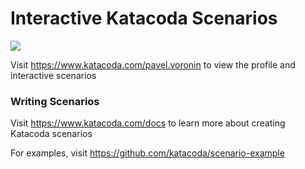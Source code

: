 # Interactive Katacoda Scenarios

[![](http://shields.katacoda.com/katacoda/pavel.voronin/count.svg)](https://www.katacoda.com/pavel.voronin "Get your profile on Katacoda.com")

Visit https://www.katacoda.com/pavel.voronin to view the profile and interactive scenarios

### Writing Scenarios
Visit https://www.katacoda.com/docs to learn more about creating Katacoda scenarios

For examples, visit https://github.com/katacoda/scenario-example

